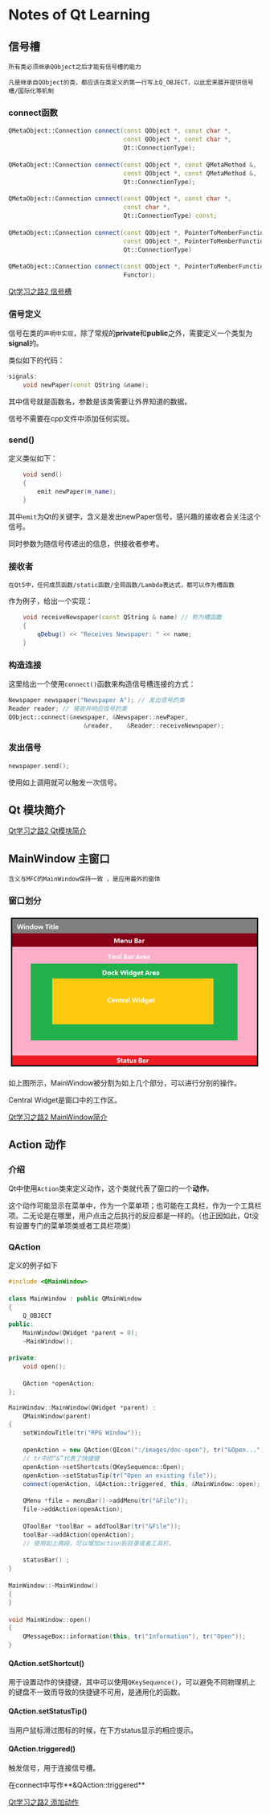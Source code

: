 # Notes of Qt Learning





## 信号槽

`所有类必须继承QObject之后才能有信号槽的能力`

`凡是继承自QObject的类，都应该在类定义的第一行写上Q_OBJECT，以此宏来展开提供信号槽/国际化等机制`



### connect函数

```c++
QMetaObject::Connection connect(const QObject *, const char *,
                                const QObject *, const char *,
                                Qt::ConnectionType);

QMetaObject::Connection connect(const QObject *, const QMetaMethod &,
                                const QObject *, const QMetaMethod &,
                                Qt::ConnectionType);

QMetaObject::Connection connect(const QObject *, const char *,
                                const char *,
                                Qt::ConnectionType) const;

QMetaObject::Connection connect(const QObject *, PointerToMemberFunction,
                                const QObject *, PointerToMemberFunction,
                                Qt::ConnectionType)

QMetaObject::Connection connect(const QObject *, PointerToMemberFunction,
                                Functor);
```

[Qt学习之路2 信号槽](https://www.devbean.net/2012/08/qt-study-road-2-signal-slot/ "https://www.devbean.net/2012/08/qt-study-road-2-signal-slot/")



### 信号定义

信号在类的`声明中实现`，除了常规的**private**和**public**之外，需要定义一个类型为**signal**的。

类似如下的代码：

```cpp
signals:
    void newPaper(const QString &name);
```

其中信号就是函数名，参数是该类需要让外界知道的数据。

信号不需要在cpp文件中添加任何实现。



### send()

定义类似如下：

```cpp
    void send()
    {
        emit newPaper(m_name);
    }
```

其中`emit`为Qt的关键字，含义是发出newPaper信号，感兴趣的接收者会关注这个信号。

同时参数为随信号传递出的信息，供接收者参考。



### 接收者

`在Qt5中，任何成员函数/static函数/全局函数/Lambda表达式，都可以作为槽函数`

作为例子，给出一个实现：

```cpp
    void receiveNewspaper(const QString & name) // 称为槽函数
    {
        qDebug() << "Receives Newspaper: " << name;
    }
```



### 构造连接

这里给出一个使用`connect()`函数来构造信号槽连接的方式：

```cpp
Newspaper newspaper("Newspaper A"); // 发出信号的类
Reader reader; // 接收并响应信号的类
QObject::connect(&newspaper, &Newspaper::newPaper,
                     &reader,    &Reader::receiveNewspaper);
```



### 发出信号

```cpp
newspaper.send();
```

使用如上调用就可以触发一次信号。



## Qt 模块简介

[Qt学习之路2 Qt模块简介](https://www.devbean.net/2012/08/qt-study-road-2-modules/ "https://www.devbean.net/2012/08/qt-study-road-2-modules/")



## MainWindow 主窗口

`含义与MFC的MainWindow保持一致 ，是应用最外的窗体`

### 窗口划分

![mw-struct](./img/mw-struct.png)

如上图所示，MainWindow被分割为如上几个部分，可以进行分别的操作。

Central Widget是窗口中的工作区。



[Qt学习之路2 MainWindow简介](https://www.devbean.net/2012/08/qt-study-road-2-mainwindow/ "https://www.devbean.net/2012/08/qt-study-road-2-mainwindow/")



## Action 动作

### 介绍

Qt中使用`Action`类来定义动作，这个类就代表了窗口的一个**动作**。

这个动作可能显示在菜单中，作为一个菜单项；也可能在工具栏，作为一个工具栏项。二无论是在哪里，用户点击之后执行的反应都是一样的。（也正因如此，Qt没有设置专门的菜单项类或者工具栏项类）



### QAction

定义的例子如下

```cpp
#include <QMainWindow>

class MainWindow : public QMainWindow
{
    Q_OBJECT
public:
    MainWindow(QWidget *parent = 0);
    ~MainWindow();

private:
    void open();

    QAction *openAction;
};
```

```cpp
MainWindow::MainWindow(QWidget *parent) :
    QMainWindow(parent)
{
    setWindowTitle(tr("RPG Window"));

    openAction = new QAction(QIcon(":/images/doc-open"), tr("&Open..."), this);
    // tr中的“&”代表了快捷键
    openAction->setShortcuts(QKeySequence::Open);
    openAction->setStatusTip(tr("Open an existing file"));
    connect(openAction, &QAction::triggered, this, &MainWindow::open);

    QMenu *file = menuBar()->addMenu(tr("&File"));
    file->addAction(openAction);

    QToolBar *toolBar = addToolBar(tr("&File"));
    toolBar->addAction(openAction);
    // 使用如上两段，可以增加action到目录或者工具栏。

    statusBar() ;
}

MainWindow::~MainWindow()
{
}

void MainWindow::open()
{
    QMessageBox::information(this, tr("Information"), tr("Open"));
}
```

#### QAction.setShortcut()

用于设置动作的快捷键，其中可以使用`QKeySequence()`，可以避免不同物理机上的键盘不一致而导致的快捷键不可用，是通用化的函数。

#### QAction.setStatusTip()

当用户鼠标滑过图标的时候，在下方status显示的相应提示。

#### QAction.triggered()

触发信号，用于连接信号槽。

在connect中写作**&QAction::triggered**







[Qt学习之路2 添加动作](https://www.devbean.net/2012/08/qt-study-road-2-action/ "https://www.devbean.net/2012/08/qt-study-road-2-action/")